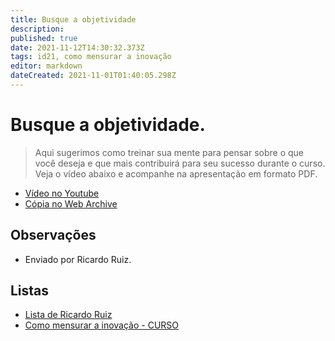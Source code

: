 ```yaml
---
title: Busque a objetividade
description: 
published: true
date: 2021-11-12T14:30:32.373Z
tags: id21, como mensurar a inovação
editor: markdown
dateCreated: 2021-11-01T01:40:05.298Z
---
```


# Busque a objetividade.
>Aqui sugerimos como treinar sua mente para pensar sobre o que você deseja e que mais contribuirá para seu sucesso durante o curso. Veja o vídeo abaixo e acompanhe na apresentação em formato PDF.
- [Vídeo no Youtube](https://www.youtube.com/watch?v=MRX_xW7VtJE)
- [Cópia no Web Archive](https://web.archive.org/web/20211105001619/https://www.youtube.com/watch?v=MRX_xW7VtJE)
## Observações
- Enviado por Ricardo Ruiz.

## Listas

- [Lista de Ricardo Ruiz](/listas/ricardo-ruiz)
- [Como mensurar a inovação - CURSO](/recursos/como-mensurar-a-inovacao-curso)